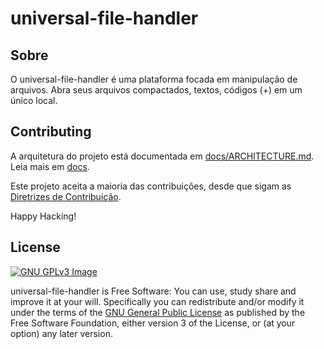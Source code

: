 # universal-file-handler

## Sobre

O universal-file-handler é uma plataforma focada em manipulação de arquivos. Abra seus arquivos compactados, textos, códigos (+) em um único local.

## Contributing

A arquitetura do projeto está documentada em [docs/ARCHITECTURE.md](./docs/ARCHITECTURE.md). Leia mais em [docs](./docs).

Este projeto aceita a maioria das contribuições, desde que sigam as [Diretrizes de Contribuição](./docs/CONTRIBUTING.md).

Happy Hacking!

## License

[![GNU GPLv3 Image](https://www.gnu.org/graphics/gplv3-127x51.png)](http://www.gnu.org/licenses/gpl-3.0.en.html)

universal-file-handler is Free Software: You can use, study share and improve it at your
will. Specifically you can redistribute and/or modify it under the terms of the
[GNU General Public License](https://www.gnu.org/licenses/gpl.html) as
published by the Free Software Foundation, either version 3 of the License, or
(at your option) any later version.
